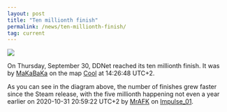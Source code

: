 ```yaml
---
layout: post
title: "Ten millionth finish"
permalink: /news/ten-millionth-finish/
tag: current
---
```


[<img class="demo" src="/finishes-10000000.png" />](https://ddnet.tw/stats/)

On Thursday, September 30, DDNet reached its ten millionth finish. It was by [MaKaBaKa](https://ddnet.tw/players/MaKaBaKa/) on the map [Cool](https://ddnet.tw/maps/Cool/) at 14:26:48 UTC+2.

As you can see in the diagram above, the number of finishes grew faster since the Steam release, with the five millionth happening not even a year earlier on 2020-10-31 20:59:22 UTC+2 by [MrAFK](https://ddnet.tw/players/MrAFK/) on [Impulse_01](https://ddnet.tw/maps/Impulse-95-01).
